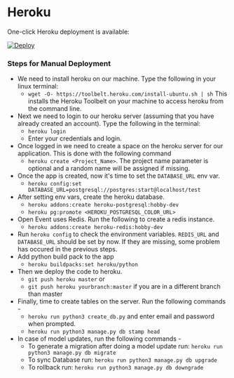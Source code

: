 # Heroku

One-click Heroku deployment is available:

[![Deploy](https://www.herokucdn.com/deploy/button.svg)](https://heroku.com/deploy)

### Steps for Manual Deployment

* We need to install heroku on our machine. Type the following in your linux terminal:
	* ```wget -O- https://toolbelt.heroku.com/install-ubuntu.sh | sh```
  This installs the Heroku Toolbelt on your machine to access heroku from the command line.
* Next we need to login to our heroku server (assuming that you have already created an account). Type the following in the terminal:
	* ```heroku login```
    * Enter your credentials and login.
* Once logged in we need to create a space on the heroku server for our application. This is done with the following command
	* ```heroku create <Project_Name>```. The project name parameter is optional and a random name will be assigned if missing.
* Once the app is created, now it's time to set the `DATABASE_URL` env var.
    * ```heroku config:set DATABASE_URL=postgresql://postgres:start@localhost/test```
* After setting env vars, create the heroku database.
    * ```heroku addons:create heroku-postgresql:hobby-dev```
    * ```heroku pg:promote <HEROKU_POSTGRESQL_COLOR_URL>```
* Open Event uses Redis. Run the following to create a redis instance.
    * ```heroku addons:create heroku-redis:hobby-dev```
* Run `heroku config` to check the environment variables. `REDIS_URL` and `DATABASE_URL` should be set by now.
If they are missing, some problem has occured in the previous steps.
* Add python build pack to the app
    * ```heroku buildpacks:set heroku/python```
* Then we deploy the code to heroku.
	* ```git push heroku master``` or
    * ```git push heroku yourbranch:master``` if you are in a different branch than master
* Finally, time to create tables on the server. Run the following commands -
    * ```heroku run python3 create_db.py``` and enter email and password when prompted.
    * ```heroku run python3 manage.py db stamp head```
* In case of model updates, run the following commands - 
	* To generate a migration after doing a model update run: ```heroku run python3 manage.py db migrate```
	* To sync Database run: ```heroku run python3 manage.py db upgrade```
	* To rollback run: ```heroku run python3 manage.py db downgrade```
